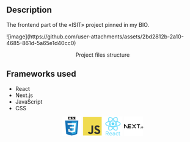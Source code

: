 <div>
  <h2>Description</h2>
  <p>The frontend part of the «ISIT» project pinned in my BIO.</p>
 ![image](https://github.com/user-attachments/assets/2bd2812b-2a10-4685-861d-5a65e1d40cc0)
  <p align=center>Project files structure</p>
<h2>Frameworks used</h2>  
<ul>
  <li>React</li>
  <li>Next.js</li>
  <li>JavaScript</li>
  <li>CSS</li>
  </ul>
</div>
<div align=center>
  <img src=https://github.com/devicons/devicon/blob/master/icons/css3/css3-original-wordmark.svg width=50 height=50>
  <img src=https://github.com/devicons/devicon/blob/master/icons/javascript/javascript-original.svg width=50 height=50>
  <img src=https://github.com/devicons/devicon/blob/master/icons/react/react-original-wordmark.svg width=50 height=50>
  <img src=https://github.com/devicons/devicon/blob/master/icons/nextjs/nextjs-original-wordmark.svg width=50 height=50>
</div>


